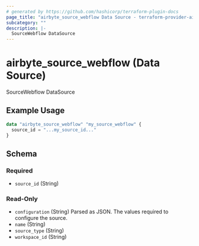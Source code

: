 ```yaml
---
# generated by https://github.com/hashicorp/terraform-plugin-docs
page_title: "airbyte_source_webflow Data Source - terraform-provider-airbyte"
subcategory: ""
description: |-
  SourceWebflow DataSource
---
```


# airbyte_source_webflow (Data Source)

SourceWebflow DataSource

## Example Usage

```terraform
data "airbyte_source_webflow" "my_source_webflow" {
  source_id = "...my_source_id..."
}
```

<!-- schema generated by tfplugindocs -->
## Schema

### Required

- `source_id` (String)

### Read-Only

- `configuration` (String) Parsed as JSON.
The values required to configure the source.
- `name` (String)
- `source_type` (String)
- `workspace_id` (String)


